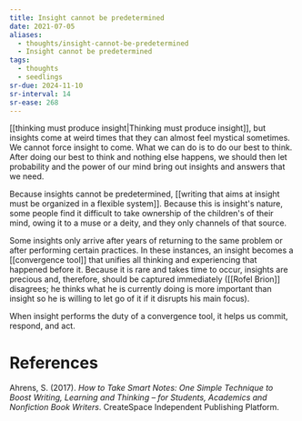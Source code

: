 ```yaml
---
title: Insight cannot be predetermined
date: 2021-07-05
aliases:
  - thoughts/insight-cannot-be-predetermined
  - Insight cannot be predetermined
tags:
  - thoughts
  - seedlings
sr-due: 2024-11-10
sr-interval: 14
sr-ease: 268
---
```

[[thinking must produce insight|Thinking must produce insight]], but insights come at weird times that they can almost feel mystical sometimes. We cannot force insight to come. What we can do is to do our best to think. After doing our best to think and nothing else happens, we should then let probability and the power of our mind bring out insights and answers that we need.

Because insights cannot be predetermined, [[writing that aims at insight must be organized in a flexible system]]. Because this is insight's nature, some people find it difficult to take ownership of the children's of their mind, owing it to a muse or a deity, and they only channels of that source.

Some insights only arrive after years of returning to the same problem or after performing certain practices. In these instances, an insight becomes a [[convergence tool]] that unifies all thinking and experiencing that happened before it. Because it is rare and takes time to occur, insights are precious and, therefore, should be captured immediately ([[Rofel Brion]] disagrees; he thinks what he is currently doing is more important than insight so he is willing to let go of it if it disrupts his main focus).

When insight performs the duty of a convergence tool, it helps us commit, respond, and act.

# References

Ahrens, S. (2017). *How to Take Smart Notes: One Simple Technique to Boost Writing, Learning and Thinking – for Students, Academics and Nonfiction Book Writers*. CreateSpace Independent Publishing Platform.

